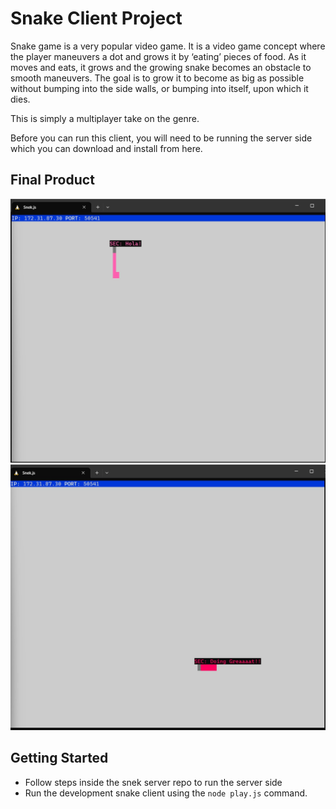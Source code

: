 # Snake Client Project

Snake game is a very popular video game. It is a video game concept where the player maneuvers a dot and grows it by ‘eating’ pieces of food. As it moves and eats, it grows and the growing snake becomes an obstacle to smooth maneuvers. The goal is to grow it to become as big as possible without bumping into the side walls, or bumping into itself, upon which it dies.

This is simply a multiplayer take on the genre.

Before you can run this client, you will need to be running the server side which you can download and install from here.

## Final Product

![First Picture](msnake.jpg "Bilingual Snake")
![Second Picture](msnake2.jpg "First Snake")



## Getting Started

- Follow steps inside the snek server repo to run the server side
- Run the development snake client using the `node play.js` command.
